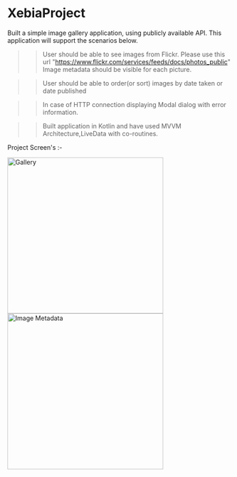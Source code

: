 # XebiaProject

Built a simple image gallery application, using publicly available API. This application will support the scenarios below.

>> User should be able to see images from Flickr. Please use this url "https://www.flickr.com/services/feeds/docs/photos_public"
Image metadata should be visible for each picture.

>> User should be able to order(or sort) images by date taken or date published

>> In case of HTTP connection displaying Modal dialog with error information.

>> Built application in Kotlin and have used MVVM Architecture,LiveData with co-routines.


Project Screen's :- 

<img src="https://user-images.githubusercontent.com/16395251/103843327-9f80ee00-50bd-11eb-93dd-e782651f5319.png" width="350" title="Gallery">

<img src="https://user-images.githubusercontent.com/16395251/103843336-a7409280-50bd-11eb-9889-6f189dc5b85a.png" width="350" title="Image Metadata">
